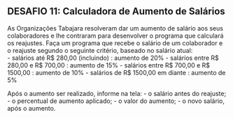 ## DESAFIO 11: Calculadora de Aumento de Salários
As Organizações Tabajara resolveram dar um aumento de salário aos seus colaboradores e 
lhe contraram para desenvolver o programa que calculará os reajustes.
Faça um programa que recebe o salário de um colaborador e o reajuste segundo o seguinte 
critério, baseado no salário atual:    
    - salários até R$ 280,00 (incluindo) : aumento de 20%
    - salários entre R$ 280,00 e R$ 700,00 : aumento de 15%
    - salários entre R$ 700,00 e R$ 1500,00 : aumento de 10%
    - salários de R$ 1500,00 em diante : aumento de 5%

Após o aumento ser realizado, informe na tela:
    - o salário antes do reajuste;
    - o percentual de aumento aplicado;
    - o valor do aumento;
    - o novo salário, após o aumento.
